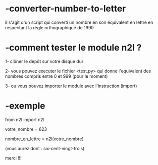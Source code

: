 # -converter-number-to-letter
il s'agit d'un script qui converti un nombre en son équivalent en lettre en respectant la règle orthographique de 1990

# -comment tester le module n2l ?

1- clôner le depôt sur votre disque dur

2- vous pouvez executer le fichier <test.py> qui donne l'equivalent des nombres compris entre 0 et 999 (pour le moment)

3- ou vous pouvez importer le module avec l'instruction (import)


# -exemple

from n2l import n2l

votre_nombre = 623

nombre_en_lettre = n2l(votre_nombre)

(vous aurez dont : six-cent-vingt-trois) 

merci !!!
